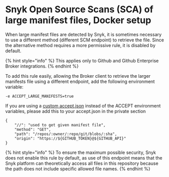 # Snyk Open Source Scans (SCA) of large manifest files, Docker setup

When large manifest files are detected by Snyk, it is sometimes necessary to use a different method (different SCM endpoint) to retrieve the file. Since the alternative method requires a more permissive rule, it is disabled by default.

{% hint style="info" %}
This applies only to Github and Github Enterprise Broker integrations.
{% endhint %}

To add this rule easily, allowing the Broker client to retrieve the larger manifests file using a different endpoint, add the following environment variable:

```console
-e ACCEPT_LARGE_MANIFESTS=true
```

If you are using a [custom accept.json](https://docs.snyk.io/enterprise-setup/snyk-broker/install-and-configure-snyk-broker/advanced-configuration-for-snyk-broker-docker-installation/custom-approved-listing-filter-with-docker) instead of the ACCEPT environment variables, please add this to your accept.json in the private section

```
{
    "//": "used to get given manifest file",
    "method": "GET",
    "path": "/repos/:owner/:repo/git/blobs/:sha",
    "origin": "https://${GITHUB_TOKEN}@${GITHUB_API}"
}
```

{% hint style="info" %}
To ensure the maximum possible security, Snyk does not enable this rule by default, as use of this endpoint means that the Snyk platform can theoretically access all files in this repository because the path does not include specific allowed file names.
{% endhint %}

